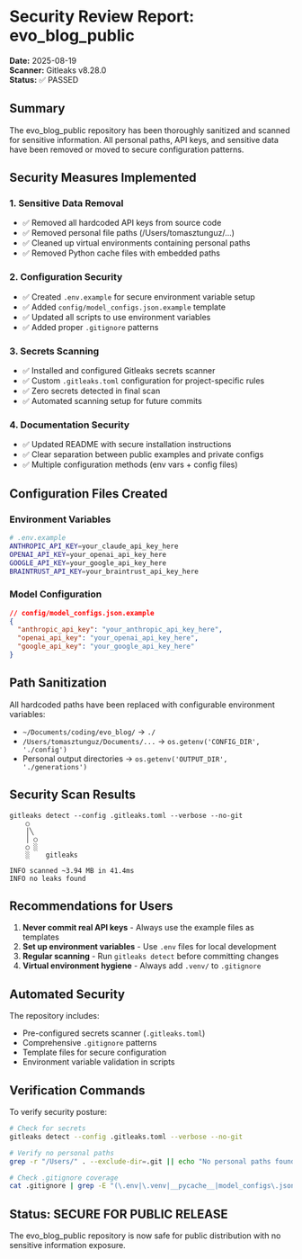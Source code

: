 # Security Review Report: evo_blog_public

**Date:** 2025-08-19  
**Scanner:** Gitleaks v8.28.0  
**Status:** ✅ PASSED

## Summary

The evo_blog_public repository has been thoroughly sanitized and scanned for sensitive information. All personal paths, API keys, and sensitive data have been removed or moved to secure configuration patterns.

## Security Measures Implemented

### 1. Sensitive Data Removal
- ✅ Removed all hardcoded API keys from source code
- ✅ Removed personal file paths (/Users/tomasztunguz/...)
- ✅ Cleaned up virtual environments containing personal paths
- ✅ Removed Python cache files with embedded paths

### 2. Configuration Security
- ✅ Created `.env.example` for secure environment variable setup
- ✅ Added `config/model_configs.json.example` template
- ✅ Updated all scripts to use environment variables
- ✅ Added proper `.gitignore` patterns

### 3. Secrets Scanning
- ✅ Installed and configured Gitleaks secrets scanner
- ✅ Custom `.gitleaks.toml` configuration for project-specific rules
- ✅ Zero secrets detected in final scan
- ✅ Automated scanning setup for future commits

### 4. Documentation Security
- ✅ Updated README with secure installation instructions
- ✅ Clear separation between public examples and private configs
- ✅ Multiple configuration methods (env vars + config files)

## Configuration Files Created

### Environment Variables
```bash
# .env.example
ANTHROPIC_API_KEY=your_claude_api_key_here
OPENAI_API_KEY=your_openai_api_key_here
GOOGLE_API_KEY=your_google_api_key_here
BRAINTRUST_API_KEY=your_braintrust_api_key_here
```

### Model Configuration
```json
// config/model_configs.json.example
{
  "anthropic_api_key": "your_anthropic_api_key_here",
  "openai_api_key": "your_openai_api_key_here",
  "google_api_key": "your_google_api_key_here"
}
```

## Path Sanitization

All hardcoded paths have been replaced with configurable environment variables:

- `~/Documents/coding/evo_blog/` → `./` 
- `/Users/tomasztunguz/Documents/...` → `os.getenv('CONFIG_DIR', './config')`
- Personal output directories → `os.getenv('OUTPUT_DIR', './generations')`

## Security Scan Results

```
gitleaks detect --config .gitleaks.toml --verbose --no-git
    ○
    │╲
    │ ○
    ○ ░
    ░    gitleaks

INFO scanned ~3.94 MB in 41.4ms
INFO no leaks found
```

## Recommendations for Users

1. **Never commit real API keys** - Always use the example files as templates
2. **Set up environment variables** - Use `.env` files for local development
3. **Regular scanning** - Run `gitleaks detect` before committing changes
4. **Virtual environment hygiene** - Always add `.venv/` to `.gitignore`

## Automated Security

The repository includes:
- Pre-configured secrets scanner (`.gitleaks.toml`)
- Comprehensive `.gitignore` patterns
- Template files for secure configuration
- Environment variable validation in scripts

## Verification Commands

To verify security posture:

```bash
# Check for secrets
gitleaks detect --config .gitleaks.toml --verbose --no-git

# Verify no personal paths
grep -r "/Users/" . --exclude-dir=.git || echo "No personal paths found"

# Check .gitignore coverage
cat .gitignore | grep -E "(\.env|\.venv|__pycache__|model_configs\.json)"
```

## Status: SECURE FOR PUBLIC RELEASE

The evo_blog_public repository is now safe for public distribution with no sensitive information exposure.